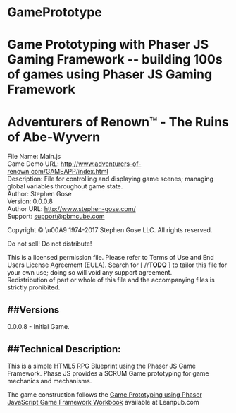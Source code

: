 # GamePrototype
Game Prototyping with Phaser JS Gaming Framework -- building 100s of games using Phaser JS Gaming Framework
==========================  
Adventurers of Renown&trade; - The Ruins of Abe-Wyvern  
==========================  
File Name: Main.js  
Game Demo URL: http://www.adventurers-of-renown.com/GAMEAPP/index.html  
Description: File for controlling and displaying game scenes; managing  global variables throughout game state.  
Author: Stephen Gose  
Version: 0.0.0.8  
Author URL: http://www.stephen-gose.com/  
Support: support@pbmcube.com  
  
Copyright © \u00A9 1974-2017 Stephen Gose LLC. All rights reserved.  
  
  
Do not sell! Do not distribute!  
  
This is a licensed permission file. Please refer to Terms of Use and End Users License Agreement (EULA).  Search for [ //**TODO** ] to tailor this file for your own use; doing so will void any support agreement.  
Redistribution of part or whole of this file and the accompanying files is strictly prohibited.  
  
  
##Versions  
-------------------------------------------------------------------------  
0.0.0.8 - Initial Game.   
  
  
##Technical Description:  
-------------------------------------------------------------------------  
This is a simple HTML5 RPG Blueprint using the Phaser JS Game Framework.  Phase JS provides a SCRUM Game prototyping for game mechanics and mechanisms.  
  
The game construction follows the [Game Prototyping using Phaser JavaScript Game Framework Workbook](https://leanpub.com/LoRD) available at Leanpub.com  
